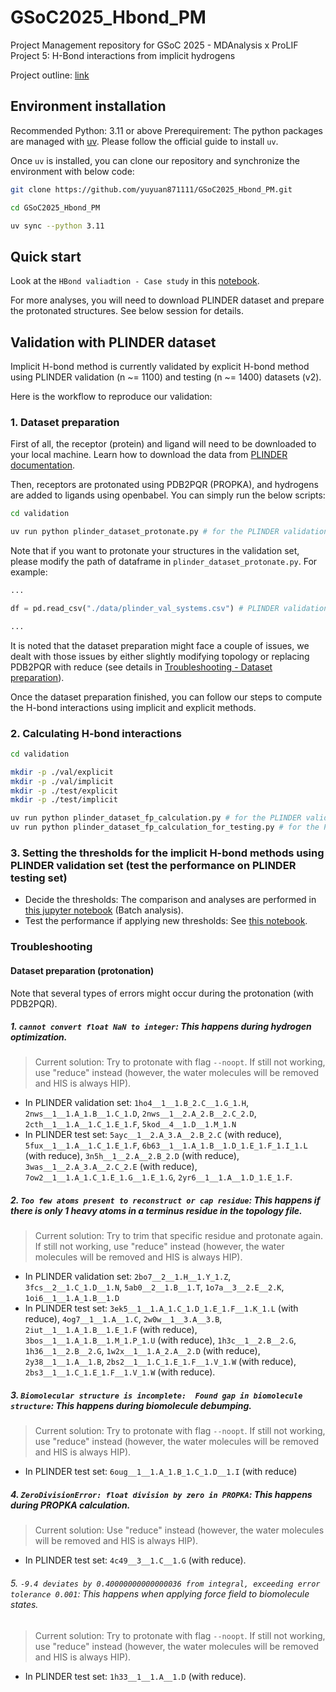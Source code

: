 # GSoC2025_Hbond_PM

Project Management repository for GSoC 2025 - MDAnalysis x ProLIF Project 5:  H-Bond interactions from implicit hydrogens

Project outline: [link](https://summerofcode.withgoogle.com/programs/2025/projects/5Otkx8vp)

## Environment installation 
Recommended Python:  3.11 or above
Prerequirement: The python packages are managed with [uv](https://docs.astral.sh/uv/). Please follow the official guide to install `uv`.

Once `uv` is installed, you can clone our repository and synchronize the environment with below code:
```bash
git clone https://github.com/yuyuan871111/GSoC2025_Hbond_PM.git

cd GSoC2025_Hbond_PM

uv sync --python 3.11
```

## Quick start
Look at the `HBond valiadtion - Case study` in this [notebook](./validation/plinder_dataset_validation.ipynb).

For more analyses, you will need to download PLINDER dataset and prepare the protonated structures. See below session for details.

## Validation with PLINDER dataset
Implicit H-bond method is currently validated by explicit H-bond method using PLINDER validation (n ~= 1100) and testing (n ~= 1400) datasets (v2).

Here is the workflow to reproduce our validation:

### 1. Dataset preparation
First of all, the receptor (protein) and ligand will need to be downloaded to your local machine. Learn how to download the data from [PLINDER documentation](https://www.plinder.sh/).

Then, receptors are protonated using PDB2PQR (PROPKA), and hydrogens are added to ligands using openbabel. You can simply run the below scripts:
```bash
cd validation

uv run python plinder_dataset_protonate.py # for the PLINDER validation/test set
```
Note that if you want to protonate your structures in the validation set, please modify the path of dataframe in `plinder_dataset_protonate.py`. For example:
```python
...

df = pd.read_csv("./data/plinder_val_systems.csv") # PLINDER validation set

...
```
It is noted that the dataset preparation might face a couple of issues, we dealt with those issues by either slightly modifying topology or replacing PDB2PQR with reduce (see details in [Troubleshooting - Dataset preparation](#dataset-preparation-protonation)).

Once the dataset preparation finished, you can follow our steps to compute the H-bond interactions using implicit and explicit methods.

### 2. Calculating H-bond interactions
```bash
cd validation

mkdir -p ./val/explicit
mkdir -p ./val/implicit
mkdir -p ./test/explicit
mkdir -p ./test/implicit

uv run python plinder_dataset_fp_calculation.py # for the PLINDER validation set
uv run python plinder_dataset_fp_calculation_for_testing.py # for the PLINDER testing set
```

### 3. Setting the thresholds for the implicit H-bond methods using PLINDER validation set (test the performance on PLINDER testing set)
* Decide the thresholds: The comparison and analyses are performed in [this jupyter notebook](./validation/plinder_dataset_validation.ipynb) (Batch analysis).
* Test the performance if applying new thresholds: See [this notebook](./validation/plinder_dataset_test.ipynb).


### Troubleshooting
#### Dataset preparation (protonation)
Note that several types of errors might occur during the protonation (with PDB2PQR).
##### 1. `cannot convert float NaN to integer`: This happens during hydrogen optimization.
> Current solution: Try to protonate with flag `--noopt`. If still not working, use "reduce" instead (however, the water molecules will be removed and HIS is always HIP).
* In PLINDER validation set: `1ho4__1__1.B_2.C__1.G_1.H`, `2nws__1__1.A_1.B__1.C_1.D`, `2nws__1__2.A_2.B__2.C_2.D`, `2cth__1__1.A__1.C_1.E_1.F`, `5kod__4__1.D__1.M_1.N`
* In PLINDER test set: `5ayc__1__2.A_3.A__2.B_2.C` (with reduce), 
`5fux__1__1.A__1.C_1.E_1.F`, `6b63__1__1.A_1.B__1.D_1.E_1.F_1.I_1.L` (with reduce), `3n5h__1__2.A__2.B_2.D` (with reduce), `3was__1__2.A_3.A__2.C_2.E` (with reduce), `7ow2__1__1.A_1.C_1.E_1.G__1.E_1.G`, `2yr6__1__1.A__1.D_1.E_1.F`.


##### 2. `Too few atoms present to reconstruct or cap residue`: This happens if there is only 1 heavy atoms in a terminus residue in the topology file.
> Current solution: Try to trim that specific residue and protonate again. If still not working, use "reduce" instead (however, the water molecules will be removed and HIS is always HIP).
* In PLINDER validation set: `2bo7__2__1.H__1.Y_1.Z`, `3fcs__2__1.C_1.D__1.N`, `5ab0__2__1.B__1.T`, `1o7a__3__2.E__2.K`, `1oi6__1__1.A_1.B__1.D`
* In PLINDER test set: `3ek5__1__1.A_1.C_1.D_1.E_1.F__1.K_1.L` (with reduce), `4og7__1__1.A__1.C`, `2w0w__1__3.A__3.B`, `2iut__1__1.A_1.B__1.E_1.F` (with reduce), `3bos__1__1.A_1.B__1.M_1.P_1.U` (with reduce), `1h3c__1__2.B__2.G`, `1h36__1__2.B__2.G`, `1w2x__1__1.A_2.A__2.D` (with reduce), `2y38__1__1.A__1.B`, `2bs2__1__1.C_1.E_1.F__1.V_1.W` (with reduce), `2bs3__1__1.C_1.E_1.F__1.V_1.W` (with reduce).

##### 3. `Biomolecular structure is incomplete:  Found gap in biomolecule structure`:  This happens during biomolecule debumping.
> Current solution: Try to protonate with flag `--noopt`. If still not working, use "reduce" instead (however, the water molecules will be removed and HIS is always HIP).
* In PLINDER test set: `6oug__1__1.A_1.B_1.C_1.D__1.I` (with reduce)

##### 4. `ZeroDivisionError: float division by zero in PROPKA`: This happens during PROPKA calculation.
> Current solution: Use "reduce" instead (however, the water molecules will be removed and HIS is always HIP).
* In PLINDER test set: `4c49__3__1.C__1.G` (with reduce).

###### 5. `-9.4 deviates by 0.40000000000000036 from integral, exceeding error tolerance 0.001`: This happens when applying force field to biomolecule states.
> Current solution: Try to protonate with flag `--noopt`. If still not working, use "reduce" instead (however, the water molecules will be removed and HIS is always HIP).
* In PLINDER test set: `1h33__1__1.A__1.D` (with reduce).
